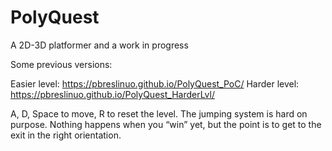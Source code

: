 # PolyQuest
A 2D-3D platformer and a work in progress

Some previous versions:

Easier level: https://pbreslinuo.github.io/PolyQuest_PoC/
Harder level: https://pbreslinuo.github.io/PolyQuest_HarderLvl/

A, D, Space to move, R to reset the level.
The jumping system is hard on purpose.
Nothing happens when you “win” yet, but the point is to get to the exit in the right orientation.
